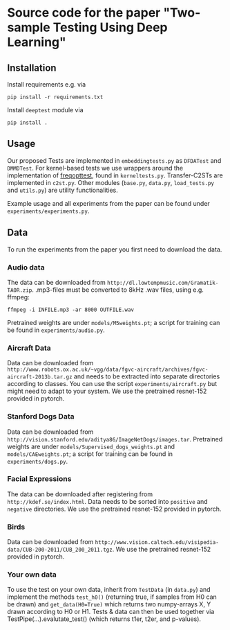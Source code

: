 # Source code for the paper "Two-sample Testing Using Deep Learning"

## Installation
Install requirements e.g. via
```
pip install -r requirements.txt
```

Install `deeptest` module via

```
pip install .
```

## Usage

Our proposed Tests are implemented in `embeddingtests.py` as `DFDATest` and `DMMDTest`.
For kernel-based tests we use wrappers around the implementation of [freqopttest](https://github.com/wittawatj/interpretable-test), found in `kerneltests.py`.
Transfer-C2STs are implemented in `c2st.py`.
Other modules (`base.py`, `data.py`, `load_tests.py` and `utils.py`) are utility functionalities.

Example usage and all experiments from the paper can be found under `experiments/experiments.py`.


## Data

To run the experiments from the paper you first need to download the data.

### Audio data
The data can be downloaded from `http://dl.lowtempmusic.com/Gramatik-TAOR.zip`. .mp3-files must be converted to 8kHz .wav files, using e.g. ffmpeg:
```
ffmpeg -i INFILE.mp3 -ar 8000 OUTFILE.wav
```
Pretrained weights are under `models/M5weights.pt`; a script for training can be found in `experiments/audio.py`.

### Aircraft Data

Data can be downloaded from `http://www.robots.ox.ac.uk/~vgg/data/fgvc-aircraft/archives/fgvc-aircraft-2013b.tar.gz` and needs to be extracted into separate directories according to classes.
You can use the script `experiments/aircraft.py` but might need to adapt to your system.
We use the pretrained resnet-152 provided in pytorch.

### Stanford Dogs Data

Data can be downloaded from `http://vision.stanford.edu/aditya86/ImageNetDogs/images.tar`.
Pretrained weights are under `models/Supervised_dogs_weights.pt` and `models/CAEweights.pt`; a script for training can be found in `experiments/dogs.py`.

### Facial Expressions

The data can be downloaded after registering from `http://kdef.se/index.html`. Data needs to be sorted into `positive` and `negative` directories.
We use the pretrained resnet-152 provided in pytorch.

### Birds

Data can be downloaded from `http://www.vision.caltech.edu/visipedia-data/CUB-200-2011/CUB_200_2011.tgz`.
We use the pretrained resnet-152 provided in pytorch.


### Your own data

To use the test on your own data, inherit from `TestData` (in `data.py`) and implement the methods `test_h0()` (returning true, if samples from H0 can be drawn) and `get_data(H0=True)` which returns two numpy-arrays X, Y drawn according to H0 or H1. Tests & data can then be used together via TestPipe(...).evalutate_test() (which returns t1er, t2er, and p-values).


